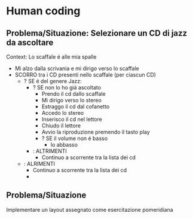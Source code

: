 # Human coding

## Problema/Situazione: Selezionare un CD di jazz da ascoltare

Context: Lo scaffale é alle mia spalle

- Mi alzo dalla scrivania e mi dirigo verso lo scaffale
- SCORRO tra i CD presenti nello scaffale (per ciascun CD)
  - ? SE é del genere Jazz:
    - ? SE non lo ho giá ascoltato
      - Prendo il cd dallo scaffale
      - Mi dirigo verso lo stereo
      - Estraggo il cd dal cofanetto
      - Accedo lo stereo
      - Inserisco il cd nel lettore
      - Chiudo il lettore
      - Avvio la riproduzione premendo il tasto play
      - ? SE il volume non é basso
        - lo abbasso
    - : ALTRIMENTI
      - Continuo a scorrente tra la lista dei cd
  - : ALRIMENTI
    - Continuo a scorrente tra la lista dei cd
    -  


## Problema/Situazione

Implementare un layout assegnato come esercitazione pomeridiana
